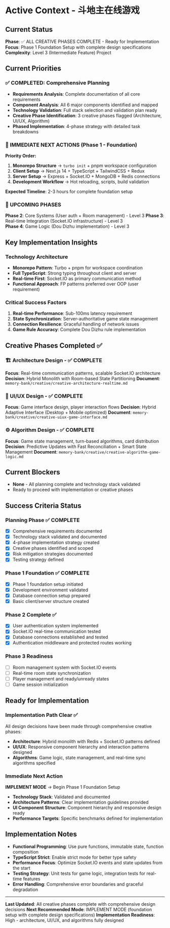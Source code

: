 # Active Context - 斗地主在线游戏

## Current Status
**Phase**: ✅ ALL CREATIVE PHASES COMPLETE - Ready for Implementation
**Focus**: Phase 1 Foundation Setup with complete design specifications
**Complexity**: Level 3 (Intermediate Feature) Project

## Current Priorities

### ✅ COMPLETED: Comprehensive Planning
- **Requirements Analysis**: Complete documentation of all core requirements
- **Component Analysis**: All 6 major components identified and mapped
- **Technology Validation**: Full stack selection and validation plan ready
- **Creative Phase Identification**: 3 creative phases flagged (Architecture, UI/UX, Algorithm)
- **Phased Implementation**: 4-phase strategy with detailed task breakdowns

### 🎯 IMMEDIATE NEXT ACTIONS (Phase 1 - Foundation)

**Priority Order:**
1. **Monorepo Structure** → `turbo init` + pnpm workspace configuration
2. **Client Setup** → Next.js 14 + TypeScript + TailwindCSS + Redux
3. **Server Setup** → Express + Socket.IO + MongoDB + Redis connections
4. **Development Workflow** → Hot reloading, scripts, build validation

**Expected Timeline**: 2-3 hours for complete foundation setup

### 🔄 UPCOMING PHASES

**Phase 2**: Core Systems (User auth + Room management) - Level 3
**Phase 3**: Real-time Integration (Socket.IO infrastructure) - Level 3  
**Phase 4**: Game Logic (Dou Dizhu implementation) - Level 3

## Key Implementation Insights

### Technology Architecture
- **Monorepo Pattern**: Turbo + pnpm for workspace coordination
- **Full TypeScript**: Strong typing throughout client and server
- **Real-time First**: Socket.IO as primary communication method
- **Functional Approach**: FP patterns preferred over OOP (user requirement)

### Critical Success Factors
1. **Real-time Performance**: Sub-100ms latency requirement
2. **State Synchronization**: Server-authoritative game state management
3. **Connection Resilience**: Graceful handling of network issues
4. **Game Rule Accuracy**: Complete Dou Dizhu rule implementation

## Creative Phases Completed ✅

### 🏗️ Architecture Design - ✅ COMPLETE
**Focus**: Real-time communication patterns, scalable Socket.IO architecture
**Decision**: Hybrid Monolith with Room-based State Partitioning
**Document**: `memory-bank/creative/creative-architecture-realtime.md`

### 🎨 UI/UX Design - ✅ COMPLETE
**Focus**: Game interface design, player interaction flows
**Decision**: Hybrid Adaptive Interface (Desktop + Mobile optimized)
**Document**: `memory-bank/creative/creative-uiux-game-interface.md`

### ⚙️ Algorithm Design - ✅ COMPLETE
**Focus**: Game state management, turn-based algorithms, card distribution
**Decision**: Predictive Updates with Fast Reconciliation + Smart State Management
**Document**: `memory-bank/creative/creative-algorithm-game-logic.md`

## Current Blockers
- **None** - All planning complete and technology stack validated
- Ready to proceed with implementation or creative phases

## Success Criteria Status

### Planning Phase ✅ COMPLETE
- [x] Comprehensive requirements documented
- [x] Technology stack validated and documented
- [x] 4-phase implementation strategy created
- [x] Creative phases identified and scoped
- [x] Risk mitigation strategies documented
- [x] Testing strategy defined

### Phase 1 Foundation ✅ COMPLETE
- [x] Phase 1 foundation setup initiated
- [x] Development environment validated
- [x] Database connection setup prepared
- [x] Basic client/server structure created

### Phase 2 Complete ✅ 
- [x] User authentication system implemented
- [x] Socket.IO real-time communication tested
- [x] Database connections established and tested
- [x] Authentication middleware and protected routes working

### Phase 3 Readiness
- [ ] Room management system with Socket.IO events
- [ ] Real-time room state synchronization  
- [ ] Player management and ready/unready states
- [ ] Game session initialization

## Ready for Implementation

### Implementation Path Clear ✅
All design decisions have been made through comprehensive creative phases:
- **Architecture**: Hybrid monolith with Redis + Socket.IO patterns defined
- **UI/UX**: Responsive component hierarchy and interaction patterns designed  
- **Algorithms**: Game logic, state management, and real-time sync algorithms specified

### Immediate Next Action
**IMPLEMENT MODE** → Begin Phase 1 Foundation Setup
- **Technology Stack**: Validated and documented
- **Architecture Patterns**: Clear implementation guidelines provided
- **UI Component Structure**: Component hierarchy and responsive design ready
- **Performance Targets**: Specific benchmarks defined for implementation

## Implementation Notes
- **Functional Programming**: Use pure functions, immutable state, function composition
- **TypeScript Strict**: Enable strict mode for better type safety
- **Performance Focus**: Optimize Socket.IO events and state updates from the start
- **Testing Strategy**: Unit tests for game logic, integration tests for real-time features
- **Error Handling**: Comprehensive error boundaries and graceful degradation

---
**Last Updated**: All creative phases complete with comprehensive design decisions
**Next Recommended Mode**: IMPLEMENT MODE (foundation setup with complete design specifications)
**Implementation Readiness**: High - architecture, UI/UX, and algorithms fully designed
